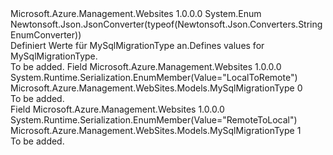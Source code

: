 <Type Name="MySqlMigrationType" FullName="Microsoft.Azure.Management.WebSites.Models.MySqlMigrationType">
  <TypeSignature Language="C#" Value="public enum MySqlMigrationType" />
  <TypeSignature Language="ILAsm" Value=".class public auto ansi sealed MySqlMigrationType extends System.Enum" />
  <TypeSignature Language="DocId" Value="T:Microsoft.Azure.Management.WebSites.Models.MySqlMigrationType" />
  <TypeSignature Language="VB.NET" Value="Public Enum MySqlMigrationType" />
  <TypeSignature Language="F#" Value="type MySqlMigrationType = " />
  <AssemblyInfo>
    <AssemblyName>Microsoft.Azure.Management.Websites</AssemblyName>
    <AssemblyVersion>1.0.0.0</AssemblyVersion>
  </AssemblyInfo>
  <Base>
    <BaseTypeName>System.Enum</BaseTypeName>
  </Base>
  <Attributes>
    <Attribute>
      <AttributeName>Newtonsoft.Json.JsonConverter(typeof(Newtonsoft.Json.Converters.StringEnumConverter))</AttributeName>
    </Attribute>
  </Attributes>
  <Docs>
    <summary>
            <span data-ttu-id="276f7-101">Definiert Werte für MySqlMigrationType an.</span><span class="sxs-lookup"><span data-stu-id="276f7-101">Defines values for MySqlMigrationType.</span></span>
            </summary>
    <remarks>To be added.</remarks>
  </Docs>
  <Members>
    <Member MemberName="LocalToRemote">
      <MemberSignature Language="C#" Value="LocalToRemote" />
      <MemberSignature Language="ILAsm" Value=".field public static literal valuetype Microsoft.Azure.Management.WebSites.Models.MySqlMigrationType LocalToRemote = int32(0)" />
      <MemberSignature Language="DocId" Value="F:Microsoft.Azure.Management.WebSites.Models.MySqlMigrationType.LocalToRemote" />
      <MemberSignature Language="VB.NET" Value="LocalToRemote" />
      <MemberSignature Language="F#" Value="LocalToRemote = 0" Usage="Microsoft.Azure.Management.WebSites.Models.MySqlMigrationType.LocalToRemote" />
      <MemberType>Field</MemberType>
      <AssemblyInfo>
        <AssemblyName>Microsoft.Azure.Management.Websites</AssemblyName>
        <AssemblyVersion>1.0.0.0</AssemblyVersion>
      </AssemblyInfo>
      <Attributes>
        <Attribute>
          <AttributeName>System.Runtime.Serialization.EnumMember(Value="LocalToRemote")</AttributeName>
        </Attribute>
      </Attributes>
      <ReturnValue>
        <ReturnType>Microsoft.Azure.Management.WebSites.Models.MySqlMigrationType</ReturnType>
      </ReturnValue>
      <MemberValue>0</MemberValue>
      <Docs>
        <summary>To be added.</summary>
      </Docs>
    </Member>
    <Member MemberName="RemoteToLocal">
      <MemberSignature Language="C#" Value="RemoteToLocal" />
      <MemberSignature Language="ILAsm" Value=".field public static literal valuetype Microsoft.Azure.Management.WebSites.Models.MySqlMigrationType RemoteToLocal = int32(1)" />
      <MemberSignature Language="DocId" Value="F:Microsoft.Azure.Management.WebSites.Models.MySqlMigrationType.RemoteToLocal" />
      <MemberSignature Language="VB.NET" Value="RemoteToLocal" />
      <MemberSignature Language="F#" Value="RemoteToLocal = 1" Usage="Microsoft.Azure.Management.WebSites.Models.MySqlMigrationType.RemoteToLocal" />
      <MemberType>Field</MemberType>
      <AssemblyInfo>
        <AssemblyName>Microsoft.Azure.Management.Websites</AssemblyName>
        <AssemblyVersion>1.0.0.0</AssemblyVersion>
      </AssemblyInfo>
      <Attributes>
        <Attribute>
          <AttributeName>System.Runtime.Serialization.EnumMember(Value="RemoteToLocal")</AttributeName>
        </Attribute>
      </Attributes>
      <ReturnValue>
        <ReturnType>Microsoft.Azure.Management.WebSites.Models.MySqlMigrationType</ReturnType>
      </ReturnValue>
      <MemberValue>1</MemberValue>
      <Docs>
        <summary>To be added.</summary>
      </Docs>
    </Member>
  </Members>
</Type>